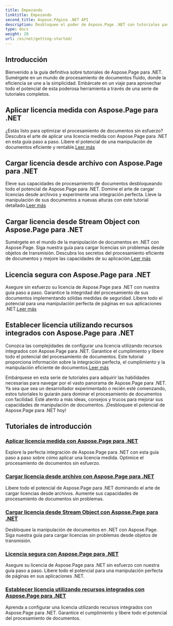 ```yaml
---
title: Empezando
linktitle: Empezando
second_title: Aspose.Página .NET API
description: Desbloquee el poder de Aspose.Page .NET con tutoriales paso a paso. Aplique licencias medidas, cargue desde archivos o secuencias, asegure licencias y más.
type: docs
weight: 20
url: /es/net/getting-started/
---
```

## Introducción

Bienvenido a la guía definitiva sobre tutoriales de Aspose.Page para .NET. Sumérgete en un mundo de procesamiento de documentos fluido, donde la eficiencia se une a la simplicidad. Embárcate en un viaje para aprovechar todo el potencial de esta poderosa herramienta a través de una serie de tutoriales completos.

## Aplicar licencia medida con Aspose.Page para .NET
 ¿Estás listo para optimizar el procesamiento de documentos sin esfuerzo? Descubra el arte de aplicar una licencia medida con Aspose.Page para .NET en esta guía paso a paso. Libere el potencial de una manipulación de documentos eficiente y rentable.[Leer más](./apply-metered-license/)

## Cargar licencia desde archivo con Aspose.Page para .NET
Eleve sus capacidades de procesamiento de documentos desbloqueando todo el potencial de Aspose.Page para .NET. Domine el arte de cargar licencias desde archivos y experimente una integración perfecta. Lleve la manipulación de sus documentos a nuevas alturas con este tutorial detallado.[Leer más](./load-license-from-file/)

## Cargar licencia desde Stream Object con Aspose.Page para .NET
 Sumérgete en el mundo de la manipulación de documentos en .NET con Aspose.Page. Siga nuestra guía para cargar licencias sin problemas desde objetos de transmisión. Descubra los secretos del procesamiento eficiente de documentos y mejore las capacidades de su aplicación.[Leer más](./load-license-from-stream-object/)

## Licencia segura con Aspose.Page para .NET
 Asegure sin esfuerzo su licencia de Aspose.Page para .NET con nuestra guía paso a paso. Garantice la integridad del procesamiento de sus documentos implementando sólidas medidas de seguridad. Libere todo el potencial para una manipulación perfecta de páginas en sus aplicaciones .NET.[Leer más](./secure-license/)

## Establecer licencia utilizando recursos integrados con Aspose.Page para .NET
Conozca las complejidades de configurar una licencia utilizando recursos integrados con Aspose.Page para .NET. Garantice el cumplimiento y libere todo el potencial del procesamiento de documentos. Este tutorial proporciona información sobre la integración perfecta, el cumplimiento y la manipulación eficiente de documentos.[Leer más](./set-license-using-embedded-resource/)

Embárquese en esta serie de tutoriales para adquirir las habilidades necesarias para navegar por el vasto panorama de Aspose.Page para .NET. Ya sea que sea un desarrollador experimentado o recién esté comenzando, estos tutoriales lo guiarán para dominar el procesamiento de documentos con facilidad. Esté atento a más ideas, consejos y trucos para mejorar sus capacidades de manipulación de documentos. ¡Desbloquee el potencial de Aspose.Page para .NET hoy!
## Tutoriales de introducción
### [Aplicar licencia medida con Aspose.Page para .NET](./apply-metered-license/)
Explore la perfecta integración de Aspose.Page para .NET con esta guía paso a paso sobre cómo aplicar una licencia medida. Optimice el procesamiento de documentos sin esfuerzo.
### [Cargar licencia desde archivo con Aspose.Page para .NET](./load-license-from-file/)
Libere todo el potencial de Aspose.Page para .NET dominando el arte de cargar licencias desde archivos. Aumente sus capacidades de procesamiento de documentos sin problemas.
### [Cargar licencia desde Stream Object con Aspose.Page para .NET](./load-license-from-stream-object/)
Desbloquee la manipulación de documentos en .NET con Aspose.Page. Siga nuestra guía para cargar licencias sin problemas desde objetos de transmisión.
### [Licencia segura con Aspose.Page para .NET](./secure-license/)
Asegure su licencia de Aspose.Page para .NET sin esfuerzo con nuestra guía paso a paso. Libere todo el potencial para una manipulación perfecta de páginas en sus aplicaciones .NET.
### [Establecer licencia utilizando recursos integrados con Aspose.Page para .NET](./set-license-using-embedded-resource/)
Aprenda a configurar una licencia utilizando recursos integrados con Aspose.Page para .NET. Garantice el cumplimiento y libere todo el potencial del procesamiento de documentos.